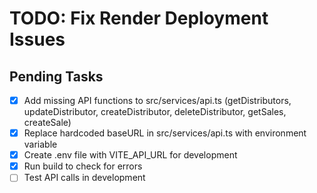 # TODO: Fix Render Deployment Issues

## Pending Tasks
- [x] Add missing API functions to src/services/api.ts (getDistributors, updateDistributor, createDistributor, deleteDistributor, getSales, createSale)
- [x] Replace hardcoded baseURL in src/services/api.ts with environment variable
- [x] Create .env file with VITE_API_URL for development
- [x] Run build to check for errors
- [ ] Test API calls in development
